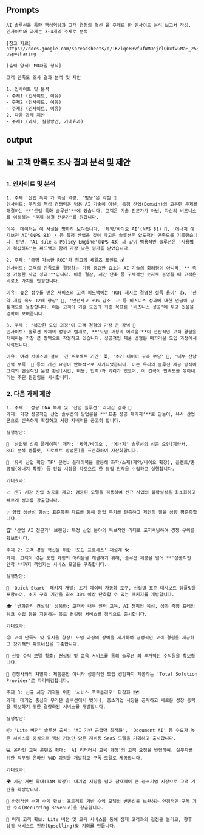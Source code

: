 ## Prompts

```
AI 솔루션을 통한 핵심역량과 고객 경험의 혁신 을 주제로 한 인사이트 분석 보고서 작성.
인사이트와 과제는 3~4개의 주제로 분석

[참고 자료] https://docs.google.com/spreadsheets/d/1KZlqe6HvfufWMOejrlQbxfvGMaH_25KUrYMoUsJZQxQ/edit?usp=sharing

[출력 양식: MD파일 형식]

고객 만족도 조사 결과 분석 및 제안

1. 인사이트 및 분석
- 주제1 (인사이트, 이유)
- 주제2 (인사이트, 이유)
- 주제3 (인사이트, 이유)
2. 다음 과제 제안
- 주제1 (과제, 실행방안, 기대효과)
```

## output

## 📊 고객 만족도 조사 결과 분석 및 제안
### 1. 인사이트 및 분석
    1. 주제 '산업 특화'가 핵심 역량, '범용'은 약점 🎯
    인사이트: 우리의 핵심 경쟁력은 범용 AI 기술이 아닌, 특정 산업(Domain)의 고유한 문제를 해결하는 **'산업 특화 솔루션'**에 있습니다. 고객은 기술 전문가가 아닌, 자신의 비즈니스를 이해하는 '문제 해결 전문가'를 원합니다.

    이유: 데이터는 이 사실을 명확히 보여줍니다. '제약/바이오 AI'(NPS 81) 🧬, '에너지 예지보전 AI'(NPS 83) ⚡ 등 특정 산업을 깊이 파고든 솔루션은 압도적인 만족도를 기록했습니다. 반면, 'AI Rule & Policy Engine'(NPS 43) 과 같이 범용적인 솔루션은 '사용법이 복잡하다'는 피드백과 함께 가장 낮은 평가를 받았습니다.

    2. 주제: '증명 가능한 ROI'가 최고의 세일즈 포인트 💰
    인사이트: 고객의 만족도를 결정하는 가장 중요한 요소는 AI 기술의 화려함이 아니라, **'측정 가능한 사업 성과'**입니다. 비용 절감, 시간 단축 등 구체적인 숫자로 증명될 때 고객은 비로소 가치를 인정합니다.

    이유: 높은 점수를 받은 서비스의 고객 피드백에는 'ROI 제시로 경영진 설득 용이' 👍, '신약 개발 속도 12배 향상' 🚀, '안전사고 89% 감소' ✅ 등 비즈니스 성과에 대한 언급이 공통적으로 등장합니다. 이는 고객이 기술 도입의 최종 목표를 '비즈니스 성공'에 두고 있음을 명확히 보여줍니다.

    3. 주제 : '복잡한 도입 과정'이 고객 경험의 가장 큰 장벽 🚧
    인사이트: 솔루션 자체의 성능과 별개로, **'도입 과정의 어려움'**이 전반적인 고객 경험을 저해하는 가장 큰 장벽으로 작용하고 있습니다. 성공적인 제품 경험은 매끄러운 도입 과정에서 시작됩니다.

    이유: 여러 서비스에 걸쳐 '긴 프로젝트 기간' ⏳, '초기 데이터 구축 부담' 💾, '내부 전담 인력 부족' 👥 등의 개선 요청이 반복적으로 제기되었습니다. 이는 우리의 솔루션 제공 방식이 고객의 현실적인 운영 환경(시간, 비용, 인력)과 괴리가 있으며, 이 간극이 만족도를 깎아내리는 주된 원인임을 시사합니다.

### 2. 다음 과제 제안
    1. 주제 : 성공 DNA 복제 및 '산업 솔루션' 리더십 강화 👑
    과제: 가장 성공적인 산업 솔루션의 방법론을 **'표준 성공 패키지'**로 만들어, 유사 산업군으로 신속하게 확장하고 시장 지배력을 공고히 합니다.

    실행방안:

    📖 '산업별 성공 플레이북' 제작: '제약/바이오', '에너지' 솔루션의 성공 요인(제안서, ROI 분석 템플릿, 프로젝트 방법론)을 표준화하여 자산화합니다.

    🤝 '유사 산업 확장 TF' 운영: 플레이북을 활용해 화학/소재(제약/바이오 확장), 플랜트/중공업(에너지 확장) 등 인접 시장을 타겟으로 한 영업 전략을 수립하고 실행합니다.

    기대효과:

    📈 신규 시장 진입 성공률 제고: 검증된 모델을 적용하여 신규 사업의 불확실성을 최소화하고 빠르게 성과를 창출합니다.

    💡 영업 생산성 향상: 표준화된 자료를 통해 영업 주기를 단축하고 제안의 질을 상향 평준화합니다.

    🏆 '산업 AI 전문가' 브랜딩: 특정 산업 분야의 독보적인 리더로 포지셔닝하여 경쟁 우위를 확보합니다.

    주제 2: 고객 경험 혁신을 위한 '도입 프로세스' 재설계 🛠️
    과제: 고객이 겪는 도입 과정의 어려움을 해결하기 위해, 솔루션 제공을 넘어 **'성공적인 안착'**까지 책임지는 서비스 모델을 구축합니다.

    실행방안:

    🚀 'Quick Start' 패키지 개발: 초기 데이터 자동화 도구, 산업별 표준 대시보드 템플릿을 포함하여, 초기 구축 기간을 최소 30% 이상 단축할 수 있는 패키지를 개발합니다.

    🎓 '변화관리 컨설팅' 상품화: 고객사 내부 인력 교육, AI 챔피언 육성, 성과 측정 프레임워크 수립 등을 지원하는 유료 컨설팅 서비스를 정식으로 출시합니다.

    기대효과:

    😊 고객 만족도 및 유지율 향상: 도입 과정의 장벽을 제거하여 긍정적인 고객 경험을 제공하고 장기적인 파트너십을 구축합니다.

    💸 신규 수익 모델 창출: 컨설팅 및 교육 서비스를 통해 솔루션 외 추가적인 수익원을 확보합니다.

    🌟 경쟁사와의 차별화: 제품뿐만 아니라 성공적인 도입 경험까지 제공하는 'Total Solution Provider'로 자리매김합니다.

    주제 3: 신규 시장 개척을 위한 '서비스 포트폴리오' 다각화 🗺️
    과제: 대기업 중심의 무거운 솔루션에서 벗어나, 중소기업 시장을 공략하고 새로운 성장 동력을 확보하기 위한 경량화된 서비스를 개발합니다.

    실행방안:

    📦 'Lite 버전' 솔루션 출시: 'AI 기반 공급망 최적화', 'Document AI' 등 수요가 높은 서비스를 중심으로 핵심 기능만 담은 저비용 SaaS 모델을 기획하고 출시합니다.

    💻 온라인 교육 콘텐츠 확대: 'AI 리터러시 교육 과정'의 고객 요청을 반영하여, 실무자를 위한 직무별 온라인 VOD 과정을 개발하고 구독 모델로 제공합니다.

    기대효과:

    🌍 시장 저변 확대(TAM 확장): 대기업 시장을 넘어 잠재력이 큰 중소기업 시장으로 고객 기반을 확장합니다.

    🔄 안정적인 순환 수익 확보: 프로젝트 기반 수익 모델의 변동성을 보완하는 안정적인 구독 기반 수익(Recurring Revenue)을 창출합니다.

    🌱 미래 고객 확보: Lite 버전 및 교육 서비스를 통해 잠재 고객과의 접점을 늘리고, 향후 상위 서비스로 전환(Upselling)할 기회를 만듭니다.
